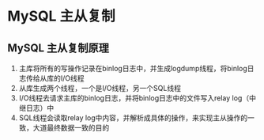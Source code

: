 # MySQL 主从复制

## MySQL 主从复制原理
1. 主库将所有的写操作记录在binlog日志中，并生成logdump线程，将binlog日志传给从库的I/O线程
2. 从库生成两个线程，一个是I/O线程，另一个SQL线程
3. I/O线程去请求主库的binlog日志，并将binlog日志中的文件写入relay log（中继日志）中
4. SQL线程会读取relay log中内容，并解析成具体的操作，来实现主从操作的一致，大道最终数据一致的目的